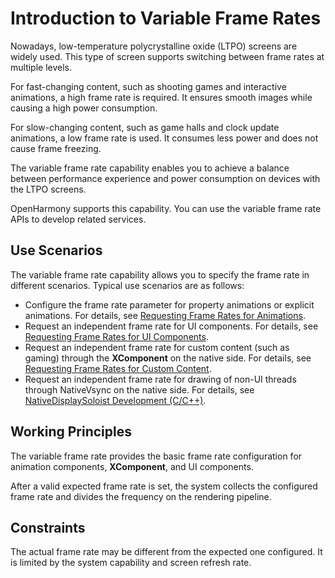 # Introduction to Variable Frame Rates

Nowadays, low-temperature polycrystalline oxide (LTPO) screens are widely used. This type of screen supports switching between frame rates at multiple levels.

For fast-changing content, such as shooting games and interactive animations, a high frame rate is required. It ensures smooth images while causing a high power consumption.

For slow-changing content, such as game halls and clock update animations, a low frame rate is used. It consumes less power and does not cause frame freezing.

The variable frame rate capability enables you to achieve a balance between performance experience and power consumption on devices with the LTPO screens.

OpenHarmony supports this capability. You can use the variable frame rate APIs to develop related services.


## Use Scenarios
The variable frame rate capability allows you to specify the frame rate in different scenarios. Typical use scenarios are as follows:
- Configure the frame rate parameter for property animations or explicit animations. For details, see [Requesting Frame Rates for Animations](displaysync-animation.md).
- Request an independent frame rate for UI components. For details, see [Requesting Frame Rates for UI Components](displaysync-ui.md).
- Request an independent frame rate for custom content (such as gaming) through the **XComponent** on the native side. For details, see [Requesting Frame Rates for Custom Content](displaysync-xcomponent.md).
- Request an independent frame rate for drawing of non-UI threads through NativeVsync on the native side. For details, see [NativeDisplaySoloist Development (C/C++)](displaysoloist-native-guidelines.md).

## Working Principles
The variable frame rate provides the basic frame rate configuration for animation components, **XComponent**, and UI components.

After a valid expected frame rate is set, the system collects the configured frame rate and divides the frequency on the rendering pipeline.

## Constraints

The actual frame rate may be different from the expected one configured. It is limited by the system capability and screen refresh rate.


